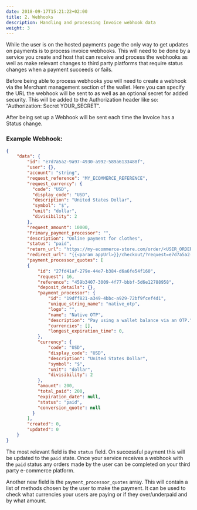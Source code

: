 ```yaml
---
date: 2018-09-17T15:21:22+02:00
title: 2. Webhooks
description: Handling and processing Invoice webhook data
weight: 3
---
```


While the user is on the hosted payments page the only way to get updates on payments is to process invoice webhooks. This will need to be done by a service you create and host that can receive and process the webhooks as well as make relevant changes to third party platforms that require status changes when a payment succeeds or fails.

Before being able to process webhooks you will need to create a webhook via the Merchant management section of the wallet. Here you can specify the URL the webhook will be sent to as well as an optional secret for added security. This will be added to the Authorization header like so: “Authorization: Secret YOUR_SECRET”.

After being set up a Webhook will be sent each time the Invoice has a Status change.

### Example Webhook:
```json
{
    "data": {
        "id": "e7d7a5a2-9a97-4930-a992-589a6133488f",
        "user": {},
        "account": "string",
        "request_reference": "MY_ECOMMERCE_REFERENCE",
        "request_currency": {
          "code": "USD",
          "display_code": "USD",
          "description": "United States Dollar",
          "symbol": "$",
          "unit": "dollar",
          "divisibility": 2
        },
        "request_amount": 10000,
        "Primary_payment_processor": "",
        "description": "Online payment for clothes",
        "status": "paid",
        "return_url": "https://my-ecommerce-store.com/order/<USER_ORDER_PAGE>",
        "redirect_url": "{{<param appUrl>}}/checkout/?request=e7d7a5a2-9a97-4930-a992-589a6133488f&return_url=https://my-ecommerce-store.com/order/<USER_ORDER_PAGE>",
        "payment_processor_quotes": [
        {
            "id": "27fd41af-279e-44e7-b384-d6a6fe54f160",
            "request": 16,
            "reference": "459b3407-3009-4f77-bbbf-5d6e12788958",
            "deposit_details": {},
            "payment_processor": {
                "id": "19dff821-a349-4bbc-a929-72bf9fcef4d1",
                "unique_string_name": "native_otp",
                "logo": "",
                "name": "Native OTP",
                "description": "Pay using a wallet balance via an OTP.",
                "currencies": [],
                "longest_expiration_time": 0,
            },
            "currency": {
                "code": "USD",
                "display_code": "USD",
                "description": "United States Dollar",
                "symbol": "$",
                "unit": "dollar",
                "divisibility": 2
            },
            "amount": 200,
            "total_paid": 200,
            "expiration_date": null,
            "status": "paid",
            "conversion_quote": null
          }
        ],
        "created": 0,
        "updated": 0
    }
}
```

The most relevant field is the `status` field. On successful payment this will be updated to the `paid` state. Once your service receives a webhook with the `paid` status any orders made by the user can be completed on your third party e-commerce platform.

Another new field is the `payment_processor_quotes` array. This will contain a list of methods chosen by the user to make the payment. It can be used to check what currencies your users are paying or if they over/underpaid and by what amount.
